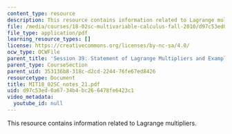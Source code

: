 ```yaml
---
content_type: resource
description: This resource contains information related to Lagrange multipliers.
file: /media/courses/18-02sc-multivariable-calculus-fall-2010/d97c53ed0a6734b4bc266478fe6423c1_MIT18_02SC_notes_21.pdf
file_type: application/pdf
learning_resource_types: []
license: https://creativecommons.org/licenses/by-nc-sa/4.0/
ocw_type: OCWFile
parent_title: 'Session 39: Statement of Lagrange Multipliers and Example'
parent_type: CourseSection
parent_uid: 353136b8-318c-d2cd-2244-76fe67ed8426
resourcetype: Document
title: MIT18_02SC_notes_21.pdf
uid: d97c53ed-0a67-34b4-bc26-6478fe6423c1
video_metadata:
  youtube_id: null
---
```

This resource contains information related to Lagrange multipliers.